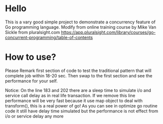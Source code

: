 Hello
=====
This is a vary good simple project to demonstrate a concurrency feature of Go programming language.
Modify from online training course by Mike Van Sickle from pluralsight.com https://app.pluralsight.com/library/courses/go-concurrent-programming/table-of-contents

How to use?
===========
Please Remark first section of code to test the traditional pattern that will complete job within 18-20 sec.
Then swap to the first section and see the performance for your self.

Notice: On the line 183 and 202 there are a sleep time to simulate i/o and service call delay as in real life transaction.
If we remove this line performance will be very fast because it use map object to deal with transform(), this is a real power of go!
As you can see in optimize go routine code it still have delay time simulated but the performance is not effect from i/o or service delay any more
